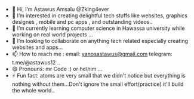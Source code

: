 - 👋 Hi, I’m Astawus Amsalu @Zking4ever
- 👀 I’m interested in creating delightful tech stuffs like websites, graphics designes , mobile and pc apps , and outstanding videos..
- 🌱 I’m currently learning computer science in Hawassa university while working on real world projects ...
- 💞️ I’m looking to collaborate on anything tech related especially creating websites and apps...
- 📫 How to reach me : email: yanosastawus@gmail.com  telegram: t.me/@astawus12 ..
- 😄 Pronouns: mr Code :)   or he\him ...
- ⚡ Fun fact: atoms are very small that we didn't notice but everything is nothing without them...Don't ignore the small effort(practice) it'll build the whole world..

<!---
Zking4ever/Zking4ever is a ✨ special ✨ repository because its `README.md` (this file) appears on your GitHub profile.
You can click the Preview link to take a look at your changes.
--->
